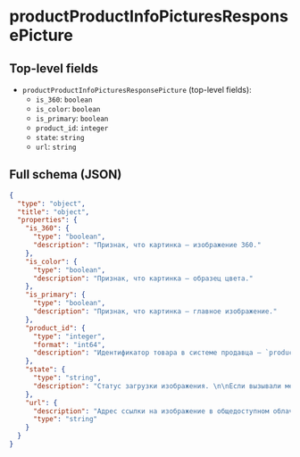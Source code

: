 # productProductInfoPicturesResponsePicture

## Top-level fields
- `productProductInfoPicturesResponsePicture` (top-level fields):
  - `is_360`: `boolean`
  - `is_color`: `boolean`
  - `is_primary`: `boolean`
  - `product_id`: `integer`
  - `state`: `string`
  - `url`: `string`

## Full schema (JSON)
```json
{
  "type": "object",
  "title": "object",
  "properties": {
    "is_360": {
      "type": "boolean",
      "description": "Признак, что картинка — изображение 360."
    },
    "is_color": {
      "type": "boolean",
      "description": "Признак, что картинка — образец цвета."
    },
    "is_primary": {
      "type": "boolean",
      "description": "Признак, что картинка — главное изображение."
    },
    "product_id": {
      "type": "integer",
      "format": "int64",
      "description": "Идентификатор товара в системе продавца — `product_id`."
    },
    "state": {
      "type": "string",
      "description": "Статус загрузки изображения. \n\nЕсли вызывали метод [/v1/product/pictures/import](#operation/ProductAPI_ProductImportPictures), то в ответе метода всегда будет `imported` — картинка не обработана.\nЧтобы посмотреть финальный статус, примерно через 10 секунд вызовите метод [/v1/product/pictures/info](#operation/ProductAPI_ProductInfoPictures).\n\nЕсли вызывали метод [/v1/product/pictures/info](#operation/ProductAPI_ProductInfoPictures), вы увидите один из статусов:\n- `uploaded` — изображение загружено;\n- `pending` — при загрузке изображения возникла ошибка. Повторите попытку позже.\n"
    },
    "url": {
      "description": "Адрес ссылки на изображение в общедоступном облачном хранилище. Формат изображения по ссылке — JPG или PNG.",
      "type": "string"
    }
  }
}
```
